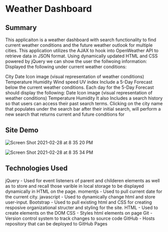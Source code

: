 <h1>Weather Dashboard</h1>


<h2>Summary</h2>
This applicaiton is a weather dashboard with search functionality to find current weather conditions and the future weather outlook for multiple cities. This application utilizes the AJAX to hook into OpenWeather API to retrieve data in JSON format. Using dynamically updated HTML and CSS powered by jQuery we can show the user the follwoing information: Displayed the following under current weather conditions:

City
Date
Icon image (visual representation of weather conditions)
Temperature
Humidity
Wind speed
UV index Include a 5-Day Forecast below the current weather conditions. Each day for the 5-Day Forecast should display the following:
Date
Icon image (visual representation of weather conditions)
Temperature
Humidity
It also Includes a search history so that users can access their past search terms. Clicking on the city name that populates under the search bar after their initial search, will perform a new search that returns current and future conditions for

<h2>Site Demo</h2>


![Screen Shot 2021-02-28 at 8 35 20 PM](https://user-images.githubusercontent.com/77504986/109452678-28a10b00-7a05-11eb-9157-a4c8e03e6638.png)


![Screen Shot 2021-02-28 at 8 35 34 PM](https://user-images.githubusercontent.com/77504986/109452729-3eaecb80-7a05-11eb-8c43-12c640f23bc6.png)

<h2>Technologies Used</h2>

jQuery - Used for event listeners of parent and childeren elements as well as to store and recall those varible in local storage to be displayed dynamically in HTML on the page.
momentjs - Used to pull current date for the current city.
javascript - Used to dynamically change html and store user-input.
Bootstrap - Used to pull existing html and CSS for creating resposive organizational structer and styling for the site.
HTML - Used to create elements on the DOM
CSS - Styles html elements on page
Git - Version control system to track changes to source code
GitHub - Hosts repository that can be deployed to GitHub Pages

